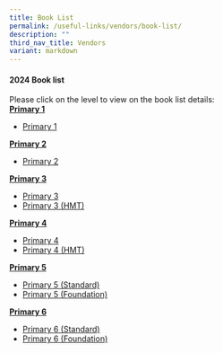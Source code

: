 ```yaml
---
title: Book List
permalink: /useful-links/vendors/book-list/
description: ""
third_nav_title: Vendors
variant: markdown
---
```

#### 2024 Book list

Please click on the level to view on the book list details:&nbsp;  
<b><u>Primary 1</u></b><br>
* <a href="/files/Useful%20Link/2024%20Booklist/Primary_1.pdf">Primary 1</a>

<b><u>Primary 2</u></b><br>
* <a href="/files/Useful%20Link/2024%20Booklist/Primary_2.pdf">Primary 2</a>

<b><u>Primary 3</u></b><br>
* <a href="/files/Useful%20Link/2024%20Booklist/Primary_3.pdf">Primary 3</a>
*  <a href="/files/Useful%20Link/2024%20Booklist/Primary_3_HMT_.pdf">Primary 3 (HMT)</a>

<b><u>Primary 4</u></b><br>
* <a href="/files/Useful%20Link/2024%20Booklist/Primary_4.pdf">Primary 4</a>
* <a href="/files/Useful%20Link/2024%20Booklist/Primary_4_HMT_.pdf">Primary 4 (HMT)</a>

<b><u>Primary 5</u></b><br>
* <a href="/files/Useful%20Link/2024%20Booklist/Primary_5.pdf">Primary 5 (Standard)</a>
*  <a href="/files/Useful%20Link/2024%20Booklist/Primary_5__Foundation_.pdf">Primary 5 (Foundation)</a>

<b><u>Primary 6</u></b><br>
* <a href="/files/Useful%20Link/2024%20Booklist/Primary_6.pdf">Primary 6 (Standard)</a>
*  <a href="/files/Useful%20Link/2024%20Booklist/Primary_6__Foundation_.pdf">Primary 6 (Foundation)</a>